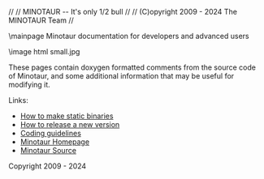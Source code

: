 // 
//     MINOTAUR -- It's only 1/2 bull
// 
//     (C)opyright 2009 - 2024 The MINOTAUR Team
// 

\mainpage Minotaur documentation for developers and advanced users

\image html small.jpg

These pages contain doxygen formatted comments from the source code of
Minotaur, and some additional information that may be useful for modifying
it.

Links:
* [How to make static binaries](stcompile.html)
* [How to release a new version](release.html)
* [Coding guidelines](styleguide.html)
* [Minotaur Homepage](https://minotaur-solver.github.io/)
* [Minotaur Source](https://coin-or.github.com/minotaur)

Copyright 2009 - 2024


